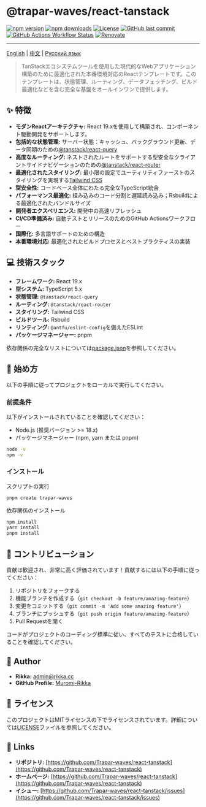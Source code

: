 # @trapar-waves/react-tanstack

[![npm version](https://img.shields.io/npm/v/@trapar-waves/react-tanstack)](https://www.npmjs.com/package/@trapar-waves/react-tanstack)
[![npm downloads](https://img.shields.io/npm/dm/@trapar-waves/react-tanstack)](https://www.npmjs.com/package/@trapar-waves/react-tanstack)
[![License](https://img.shields.io/github/license/Trapar-waves/react-tanstack)](https://github.com/Trapar-waves/react-tanstack/blob/main/LICENSE)
[![GitHub last commit](https://img.shields.io/github/last-commit/Trapar-waves/react-tanstack)](https://github.com/Trapar-waves/react-tanstack/commits/main)
[![GitHub Actions Workflow Status](https://img.shields.io/github/actions/workflow/status/Trapar-waves/react-tanstack/release.yml)](https://github.com/Trapar-waves/react-tanstack/actions)
[![Renovate](https://img.shields.io/badge/renovate-enabled-blue)](https://renovatebot.com)

---

[English](../README.md) | [中文](./README-CN.md) | [Русский язык](./README-RU.md)

> TanStackエコシステムツールを使用した現代的なWebアプリケーション構築のために最適化された本番環境対応のReactテンプレートです。このテンプレートは、状態管理、ルーティング、データフェッチング、ビルド最適化などを含む完全な基盤をオールインワンで提供します。

## ✨ 特徴

- **モダンReactアーキテクチャ:** React 19.xを使用して構築され、コンポーネント駆動開発をサポートします。
- **包括的な状態管理:** サーバー状態：キャッシュ、バックグラウンド更新、データ同期のための[@tanstack/react-query](https://tanstack.com/query)
- **高度なルーティング:** ネストされたルートをサポートする型安全なクライアントサイドナビゲーションのための[@tanstack/react-router](https://tanstack.com/router)
- **最適化されたスタイリング:** 最小限の設定でユーティリティファーストのスタイリングを実現する[Tailwind CSS](https://tailwindcss.com/)
- **型安全性:** コードベース全体にわたる完全なTypeScript統合
- **パフォーマンス最適化:** 組み込みのコード分割と遅延読み込み；Rsbuildによる最適化されたバンドルサイズ
- **開発者エクスペリエンス:** 開発中の高速リフレッシュ
- **CI/CD準備済み:** 自動テストとリリースのためのGitHub Actionsワークフロー
- **国際化:** 多言語サポートのための構造
- **本番環境対応:** 最適化されたビルドプロセスとベストプラクティスの実装

## 💻 技術スタック

- **フレームワーク:** React 19.x
- **型システム:** TypeScript 5.x
- **状態管理:** `@tanstack/react-query`
- **ルーティング:** `@tanstack/react-router`
- **スタイリング:** Tailwind CSS
- **ビルドツール:** Rsbuild
- **リンティング:** `@antfu/eslint-config`を備えたESLint
- **パッケージマネージャー:** pnpm

依存関係の完全なリストについては[package.json](../package.json)を参照してください。

## 🚀 始め方

以下の手順に従ってプロジェクトをローカルで実行してください。

### 前提条件

以下がインストールされていることを確認してください：

- Node.js (推奨バージョン >= 18.x)
- パッケージマネージャー (npm, yarn または pnpm)

```bash
node -v
npm -v
```

### インストール

スクリプトの実行

```bash
pnpm create trapar-waves
```

依存関係のインストール

```bash
npm install
yarn install
pnpm install
```

## 🤝 コントリビューション

貢献は歓迎され、非常に高く評価されています！貢献するには以下の手順に従ってください：

1. リポジトリをフォークする
2. 機能ブランチを作成する（`git checkout -b feature/amazing-feature`）
3. 変更をコミットする（`git commit -m 'Add some amazing feature'`）
4. ブランチにプッシュする（`git push origin feature/amazing-feature`）
5. Pull Requestを開く

コードがプロジェクトのコーディング標準に従い、すべてのテストに合格していることを確認してください。

## 👤 Author

- **Rikka:** [admin@rikka.cc](mailto:admin@rikka.cc)
- **GitHub Profile:** [Muromi-Rikka](https://github.com/Muromi-Rikka)

## 📄 ライセンス

このプロジェクトはMITライセンスの下でライセンスされています。詳細については[LICENSE](../LICENSE)ファイルを参照してください。

## 🔗 Links

- **リポジトリ:** [https://github.com/Trapar-waves/react-tanstack](https://github.com/Trapar-waves/react-tanstack)
- **ホームページ:** [https://github.com/Trapar-waves/react-tanstack](https://github.com/Trapar-waves/react-tanstack)
- **イシュー:** [https://github.com/Trapar-waves/react-tanstack/issues](https://github.com/Trapar-waves/react-tanstack/issues)
